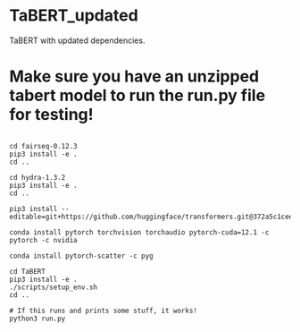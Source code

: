 # TaBERT_updated
TaBERT with updated dependencies.

# Make sure you have an unzipped tabert model to run the run.py file for testing!

```

cd fairseq-0.12.3
pip3 install -e .
cd ..

cd hydra-1.3.2
pip3 install -e .
cd ..

pip3 install --editable=git+https://github.com/huggingface/transformers.git@372a5c1ceec49b52c503707e9657bfaae7c236a0#egg=pytorch_pretrained_bert

conda install pytorch torchvision torchaudio pytorch-cuda=12.1 -c pytorch -c nvidia

conda install pytorch-scatter -c pyg

cd TaBERT
pip3 install -e .
./scripts/setup_env.sh
cd ..

# If this runs and prints some stuff, it works!
python3 run.py


```

